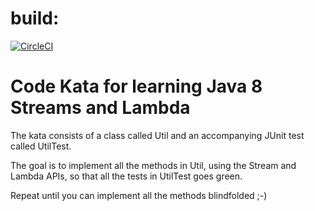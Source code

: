 
# build:
[![CircleCI](https://circleci.com/gh/circleci/circleci-docs.svg?style=svg)](https://app.circleci.com/pipelines/github/pathus90/stream-lambda)


Code Kata for learning Java 8 Streams and Lambda
=============

The kata consists of a class called Util and an accompanying JUnit test called UtilTest.

The goal is to implement all the methods in Util, using the Stream and Lambda APIs, so that all the tests in UtilTest goes green.

Repeat until you can implement all the methods blindfolded ;-)
